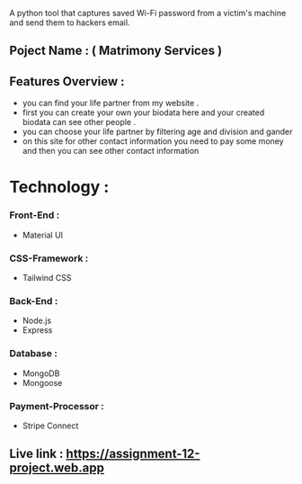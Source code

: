 <p>A python tool that captures saved Wi-Fi password from a victim's machine and send them to hackers email.</p>


## Poject Name : ( Matrimony Services )

## Features Overview : 
  - you can find your life partner from my website .
  - first you can  create your own your biodata here and your created biodata   can see other people .
  - you can choose your life partner by filtering age and division and gander
  - on this site  for other  contact information you need to pay some money and then you can see other contact information

# Technology :
### Front-End :
   - Material UI
### CSS-Framework :
   - Tailwind CSS
### Back-End :
  - Node.js
  - Express
### Database :   
  - MongoDB
  - Mongoose
### Payment-Processor :
  - Stripe Connect

## Live link : https://assignment-12-project.web.app
